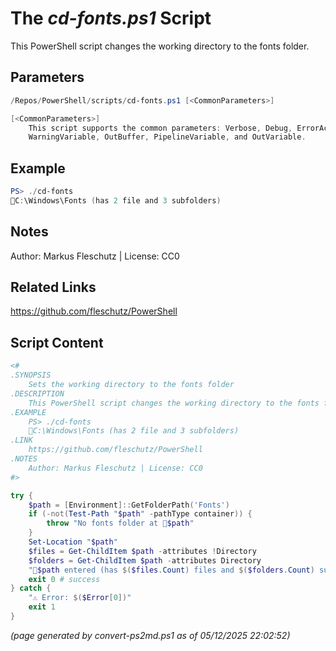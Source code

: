 The *cd-fonts.ps1* Script
===========================

This PowerShell script changes the working directory to the fonts folder.

Parameters
----------
```powershell
/Repos/PowerShell/scripts/cd-fonts.ps1 [<CommonParameters>]

[<CommonParameters>]
    This script supports the common parameters: Verbose, Debug, ErrorAction, ErrorVariable, WarningAction, 
    WarningVariable, OutBuffer, PipelineVariable, and OutVariable.
```

Example
-------
```powershell
PS> ./cd-fonts
📂C:\Windows\Fonts (has 2 file and 3 subfolders)

```

Notes
-----
Author: Markus Fleschutz | License: CC0

Related Links
-------------
https://github.com/fleschutz/PowerShell

Script Content
--------------
```powershell
<#
.SYNOPSIS
	Sets the working directory to the fonts folder
.DESCRIPTION
	This PowerShell script changes the working directory to the fonts folder.
.EXAMPLE
	PS> ./cd-fonts
	📂C:\Windows\Fonts (has 2 file and 3 subfolders)
.LINK
	https://github.com/fleschutz/PowerShell
.NOTES
	Author: Markus Fleschutz | License: CC0
#>

try {
	$path = [Environment]::GetFolderPath('Fonts')
	if (-not(Test-Path "$path" -pathType container)) {
		throw "No fonts folder at 📂$path"
	}
	Set-Location "$path"
	$files = Get-ChildItem $path -attributes !Directory
	$folders = Get-ChildItem $path -attributes Directory
	"📂$path entered (has $($files.Count) files and $($folders.Count) subfolders)"
	exit 0 # success
} catch {
	"⚠️ Error: $($Error[0])"
	exit 1
}
```

*(page generated by convert-ps2md.ps1 as of 05/12/2025 22:02:52)*
